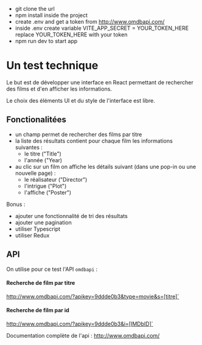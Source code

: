  - git clone the url
 - npm install inside the project
 - create  .env and get a token from http://www.omdbapi.com/
 - inside .env create variable VITE_APP_SECRET = YOUR_TOKEN_HERE   replace YOUR_TOKEN_HERE with your token
 - npm run dev to start app

# Un test technique 

Le but est de développer une interface en React permettant de rechercher des films et d'en afficher les informations.

Le choix des éléments UI et du style de l'interface est libre.

## Fonctionalitées

* un champ permet de rechercher des films par titre 
* la liste des résultats contient pour chaque film les informations suivantes :
    * le titre ("Title")
    * l'année ("Year)
* au clic sur un film on affiche les détails suivant (dans une pop-in ou une nouvelle page) :
    * le réalisateur ("Director")
    * l'intrigue ("Plot")
    * l'affiche ("Poster")

Bonus :
* ajouter une fonctionnalité de tri des résultats
* ajouter une pagination
* utiliser Typescript
* utiliser Redux

## API

On utilise pour ce test l'API `omdbapi` :

#### Recherche de film par titre 

http://www.omdbapi.com/?apikey=9ddde0b3&type=movie&s=[titre]`

#### Recherche de film par id     

http://www.omdbapi.com/?apikey=9ddde0b3&i=[IMDbID]`

Documentation complète de l'api : http://www.omdbapi.com/
